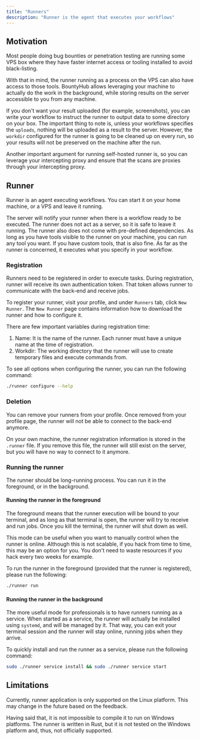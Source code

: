 ```yaml
---
title: "Runners"
description: "Runner is the agent that executes your workflows"
---
```


## Motivation

Most people doing bug bounties or penetration testing are running some VPS box where they have faster internet access or tooling installed
to avoid black-listing.

With that in mind, the runner running as a process on the VPS can also have access to those tools. BountyHub allows leveraging your machine to actually do the work in the background, while storing results on the server accessible to you from any machine.

If you don't want your result uploaded (for example, screenshots), you can write your workflow to instruct the runner to output data to some directory on your box.
The important thing to note is, unless your workflows specifies the `uploads`, nothing will be uploaded as a result to the server. However, the `workdir` configured for the runner is going to be cleaned up on every run, so your results will not be preserved on the machine after the run.

Another important argument for running self-hosted runner is, so you can leverage your intercepting proxy and ensure that the scans are proxies through your intercepting proxy.

## Runner

Runner is an agent executing workflows. You can start it on your home machine, or a VPS and leave it running.

The server will notify your runner when there is a workflow ready to be executed. The runner does not act as a server,
so it is safe to leave it running. The runner also does not come with pre-defined dependencies. As long as you have tools visible to the runner on your machine, you can run any tool you want. If you have custom tools, that is also fine. As far as the runner is concerned, it executes what you specify in your workflow.

### Registration

Runners need to be registered in order to execute tasks. During registration, runner will receive its own authentication token. That token allows runner to communicate with the back-end and receive jobs.

To register your runner, visit your profile, and under `Runners` tab, click `New Runner`. The `New Runner` page
contains information how to download the runner and how to configure it.

There are few important variables during registration time:
1. Name: It is the name of the runner. Each runner must have a unique name at the time of registration.
2. Workdir: The working directory that the runner will use to create temporary files and execute commands from.

To see all options when configuring the runner, you can run the following command:

```bash
./runner configure --help
```

### Deletion

You can remove your runners from your profile. Once removed from your profile page, the runner will not be able to connect to the back-end anymore. 

On your own machine, the runner registration information is stored in the `.runner` file. If you remove this file, the runner will still exist on the server, but you will have no way to connect to it anymore.

### Running the runner

The runner should be long-running process. You can run it in the foreground, or in the background.

#### Running the runner in the foreground

The foreground means that the runner execution will be bound to your terminal, and as long as that terminal is open, the runner will try to receive and run jobs. Once you kill the terminal, the runner will shut down as well.

This mode can be useful when you want to manually control when the runner is online. Although this is not scalable, if you hack from time to time, this may be an option for you. You don't need to waste resources if you hack every two weeks for example.

To run the runner in the foreground (provided that the runner is registered), please run the following:

```bash
./runner run
```

#### Running the runner in the background

The more useful mode for professionals is to have runners running as a service. When started as a service, the runner will actually be installed using `systemd`, and will be managed by it. That way, you can exit your terminal session and the runner will stay online, running jobs when they arrive. 

To quickly install and run the runner as a service, please run the following command:

```bash
sudo ./runner service install && sudo ./runner service start
```
## Limitations

Currently, runner application is only supported on the Linux platform. This may change in the future based on the feedback.

Having said that, it is not impossible to compile it to run on Windows platforms. The runner is written in Rust, but it is not
tested on the Windows platform and, thus, not officially supported.

